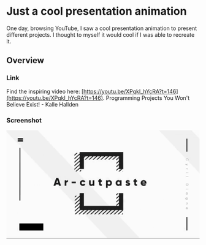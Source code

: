 # Just a cool presentation animation

One day, browsing YouTube, I saw a cool presentation animation to present different projects.
I thought to myself it would cool if I was able to recreate it.

## Overview

### Link

Find the inspiring video here: [https://youtu.be/XPqkI_hYcRA?t=146](https://youtu.be/XPqkI_hYcRA?t=146).
Programming Projects You Won't Believe Exist! - Kalle Hallden

### Screenshot

![Screenshot of the presentation](./reference-image.png)
